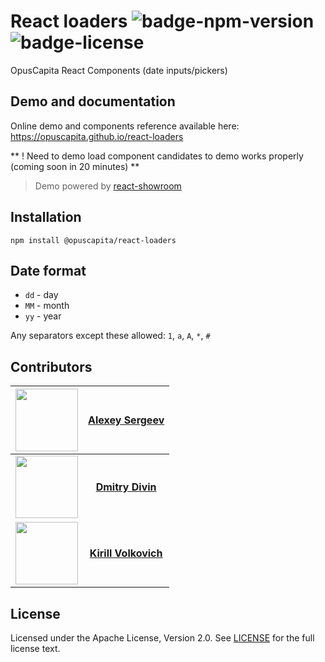 # React loaders ![badge-npm-version](https://img.shields.io/npm/v/opuscapita-react-loaders.svg) ![badge-license](https://img.shields.io/github/license/OpusCapita/react-loaders.svg)

OpusCapita React Components (date inputs/pickers)

## Demo and documentation

Online demo and components reference available here: https://opuscapita.github.io/react-loaders

** ! Need to demo load component candidates to demo works properly (coming soon in 20 minutes) **

> Demo powered by [react-showroom](https://github.com/OpusCapitaBES/js-react-showroom-client)

## Installation

`npm install @opuscapita/react-loaders`

## Date format

* `dd` - day
* `MM` - month
* `yy` - year

Any separators except these allowed: `1`, `a`, `A`, `*`, `#`

## Contributors

| [<img src="https://avatars.githubusercontent.com/u/24603787?v=3" width="100px;"/>](https://github.com/asergeev-sc) | [**Alexey Sergeev**](https://github.com/asergeev-sc)     |
| :---: | :---: |
| [<img src="https://avatars.githubusercontent.com/u/24733803?v=3" width="100px;"/>](https://github.com/ddivin-sc) | [**Dmitry Divin**](https://github.com/ddivin-sc) |
| [<img src="https://avatars.githubusercontent.com/u/24652543?v=3" width="100px;"/>](https://github.com/kvolkovich-sc) | [**Kirill Volkovich**](https://github.com/kvolkovich-sc) |

## License

Licensed under the Apache License, Version 2.0. See [LICENSE](./LICENSE) for the full license text.
